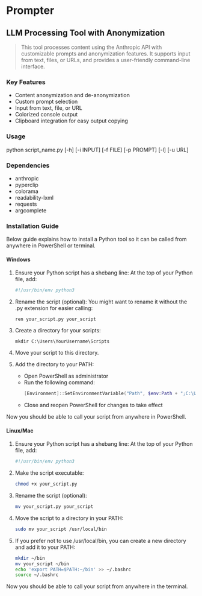 # Prompter

## LLM Processing Tool with Anonymization

> This tool processes content using the Anthropic API with customizable prompts and anonymization features.
It supports input from text, files, or URLs, and provides a user-friendly command-line interface.

### Key Features
- Content anonymization and de-anonymization
- Custom prompt selection
- Input from text, file, or URL
- Colorized console output
- Clipboard integration for easy output copying

### Usage
python script_name.py [-h] [-i INPUT] [-f FILE] [-p PROMPT] [-l] [-u URL]

### Dependencies
- anthropic
- pyperclip
- colorama
- readability-lxml
- requests
- argcomplete

### Installation Guide

Below guide explains how to install a Python tool so it can be called from anywhere in PowerShell or terminal.

#### Windows

1. Ensure your Python script has a shebang line:
   At the top of your Python file, add:
   ```python
   #!/usr/bin/env python3
   ```

2. Rename the script (optional):
   You might want to rename it without the .py extension for easier calling:
   ```
   ren your_script.py your_script
   ```

3. Create a directory for your scripts:
   ```
   mkdir C:\Users\YourUsername\Scripts
   ```

4. Move your script to this directory.

5. Add the directory to your PATH:
   - Open PowerShell as administrator
   - Run the following command:
     ```powershell
     [Environment]::SetEnvironmentVariable("Path", $env:Path + ";C:\Users\YourUsername\Scripts", "User")
     ```
   - Close and reopen PowerShell for changes to take effect

Now you should be able to call your script from anywhere in PowerShell.

#### Linux/Mac

1. Ensure your Python script has a shebang line:
   At the top of your Python file, add:
   ```python
   #!/usr/bin/env python3
   ```

2. Make the script executable:
   ```bash
   chmod +x your_script.py
   ```

3. Rename the script (optional):
   ```bash
   mv your_script.py your_script
   ```

4. Move the script to a directory in your PATH:
   ```bash
   sudo mv your_script /usr/local/bin
   ```

5. If you prefer not to use /usr/local/bin, you can create a new directory and add it to your PATH:
   ```bash
   mkdir ~/bin
   mv your_script ~/bin
   echo 'export PATH=$PATH:~/bin' >> ~/.bashrc
   source ~/.bashrc
   ```

Now you should be able to call your script from anywhere in the terminal.
